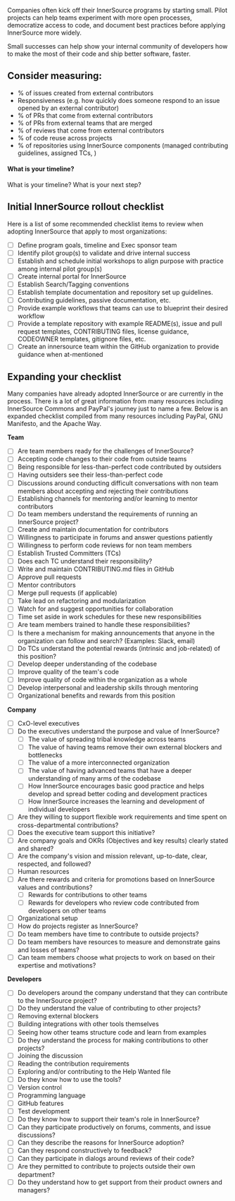 Companies often kick off their InnerSource programs by starting small. Pilot projects can help teams experiment with more open processes, democratize access to code, and document best practices before applying InnerSource more widely.

Small successes can help show your internal community of developers how to make the most of their code and ship better software, faster.

## Consider measuring:

- % of issues created from external contributors
- Responsiveness (e.g. how quickly does someone respond to an issue opened by an external contributor)
- % of PRs that come from external contributors
- % of PRs from external teams that are merged
- % of reviews that come from external contributors
- % of code reuse across projects
- % of repositories using InnerSource components (managed contributing guidelines, assigned TCs, )


#### What is your timeline?
What is your timeline?
What is your next step?

## Initial InnerSource rollout checklist

Here is a list of some recommended checklist items to review when adopting InnerSource that apply to most organizations:

- [ ] Define program goals, timeline and Exec sponsor team
- [ ] Identify pilot group(s) to validate and drive internal success
- [ ] Establish and schedule initial workshops to align purpose with practice among internal pilot group(s)
- [ ] Create internal portal for InnerSource
- [ ] Establish Search/Tagging conventions
- [ ] Establish template documentation and repository set up guidelines.
- [ ] Contributing guidelines, passive documentation, etc.
- [ ] Provide example workflows that teams can use to blueprint their desired workflow
- [ ] Provide a template repository with example README(s), issue and pull request templates, CONTRIBUTING files, license guidance, CODEOWNER templates, gitignore files, etc.
- [ ] Create an innersource team within the GitHub organization to provide guidance when at-mentioned

## Expanding your checklist

Many companies have already adopted InnerSource or are currently in the process. There is a lot of great information from many resources including InnerSource Commons and PayPal's journey just to name a few. Below is an expanded checklist compiled from many resources including PayPal, GNU Manifesto, and the Apache Way.

**Team**
- [ ] Are team members ready for the challenges of InnerSource?
- [ ] Accepting code changes to their code from outside teams
- [ ] Being responsible for less-than-perfect code contributed by outsiders
- [ ] Having outsiders see their less-than-perfect code
- [ ] Discussions around conducting difficult conversations with non team members about accepting and rejecting their contributions
- [ ] Establishing channels for mentoring and/or learning to mentor contributors
- [ ] Do team members understand the requirements of running an InnerSource project?
- [ ] Create and maintain documentation for contributors
- [ ] Willingness to participate in forums and answer questions patiently
- [ ] Willingness to perform code reviews for non team members
- [ ] Establish Trusted Committers (TCs)
- [ ] Does each TC understand their responsibility?
- [ ] Write and maintain CONTRIBUTING.md files in GitHub
- [ ] Approve pull requests
- [ ] Mentor contributors
- [ ] Merge pull requests (if applicable)
- [ ] Take lead on refactoring and modularization
- [ ] Watch for and suggest opportunities for collaboration
- [ ] Time set aside in work schedules for these new responsibilities
- [ ] Are team members trained to handle these responsibilities?
- [ ] Is there a mechanism for making announcements that anyone in the organization can follow and search? (Examples: Slack, email)
- [ ] Do TCs understand the potential rewards (intrinsic and job-related) of this position?
- [ ] Develop deeper understanding of the codebase
- [ ] Improve quality of the team's code
- [ ] Improve quality of code within the organization as a whole
- [ ] Develop interpersonal and leadership skills through mentoring
- [ ] Organizational benefits and rewards from this position

**Company**
- [ ] CxO-level executives
- [ ] Do the executives understand the purpose and value of InnerSource?
    - [ ] The value of spreading tribal knowledge across teams
    - [ ] The value of having teams remove their own external blockers and bottlenecks
    - [ ] The value of a more interconnected organization
    - [ ] The value of having advanced teams that have a deeper understanding of many arms of the codebase
    - [ ] How InnerSource encourages basic good practice and helps develop and spread better coding and development practices
    - [ ] How InnerSource increases the learning and development of individual developers
- [ ] Are they willing to support flexible work requirements and time spent on cross-departmental contributions?
- [ ] Does the executive team support this initiative?
- [ ] Are company goals and OKRs (Objectives and key results) clearly stated and shared?
- [ ] Are the company's vision and mission relevant, up-to-date, clear, respected, and followed?
- [ ] Human resources
- [ ] Are there rewards and criteria for promotions based on InnerSource values and contributions?
    - [ ] Rewards for contributions to other teams
    - [ ] Rewards for developers who review code contributed from developers on other teams
- [ ] Organizational setup
- [ ] How do projects register as InnerSource?
- [ ] Do team members have time to contribute to outside projects?
- [ ] Do team members have resources to measure and demonstrate gains and losses of teams?
- [ ] Can team members choose what projects to work on based on their expertise and motivations?

**Developers**
- [ ] Do developers around the company understand that they can contribute to the InnerSource project?
- [ ] Do they understand the value of contributing to other projects?
- [ ] Removing external blockers
- [ ] Building integrations with other tools themselves
- [ ] Seeing how other teams structure code and learn from examples
- [ ] Do they understand the process for making contributions to other projects?
- [ ] Joining the discussion
- [ ] Reading the contribution requirements
- [ ] Exploring and/or contributing to the Help Wanted file
- [ ] Do they know how to use the tools?
- [ ] Version control
- [ ] Programming language
- [ ] GitHub features
- [ ] Test development
- [ ] Do they know how to support their team's role in InnerSource?
- [ ] Can they participate productively on forums, comments, and issue discussions?
- [ ] Can they describe the reasons for InnerSource adoption?
- [ ] Can they respond constructively to feedback?
- [ ] Can they participate in dialogs around reviews of their code?
- [ ] Are they permitted to contribute to projects outside their own department?
- [ ] Do they understand how to get support from their product owners and managers?
